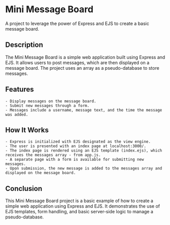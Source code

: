 # Mini Message Board

A project to leverage the power of Express and EJS to create a basic message board.

## Description

The Mini Message Board is a simple web application built using Express and EJS. It allows users to post messages, which are then displayed on a message board. The project uses an array as a pseudo-database to store messages.

## Features

    - Display messages on the message board.
    - Submit new messages through a form.
    - Messages include a username, message text, and the time the message was added.

## How It Works

    - Express is initialized with EJS designated as the view engine.
    - The user is presented with an index page at localhost:3000/.
    - The index page is rendered using an EJS template (index.ejs), which receives the messages array - from app.js.
    - A separate page with a form is available for submitting new messages.
    - Upon submission, the new message is added to the messages array and displayed on the message board.

## Conclusion

This Mini Message Board project is a basic example of how to create a simple web application using Express and EJS. It demonstrates the use of EJS templates, form handling, and basic server-side logic to manage a pseudo-database.
